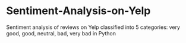 # Sentiment-Analysis-on-Yelp

Sentiment analysis of reviews on Yelp classified into 5 categories: very good, good, neutral, bad, very bad in Python 
